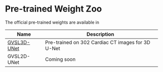 # Pre-trained Weight Zoo

The official pre-trained weights are available in

| Name      | Description |
| ----------- | ----------- |
| [GVSL3D-UNet](https://drive.google.com/file/d/12VJbif6Q9KRfVTKWeku2lgDrXl9aoLeX/view?usp=share_link)      | Pre-trained on 302 Cardiac CT images for 3D U-Net|
| GVSL2D-UNet   | Coming soon |
